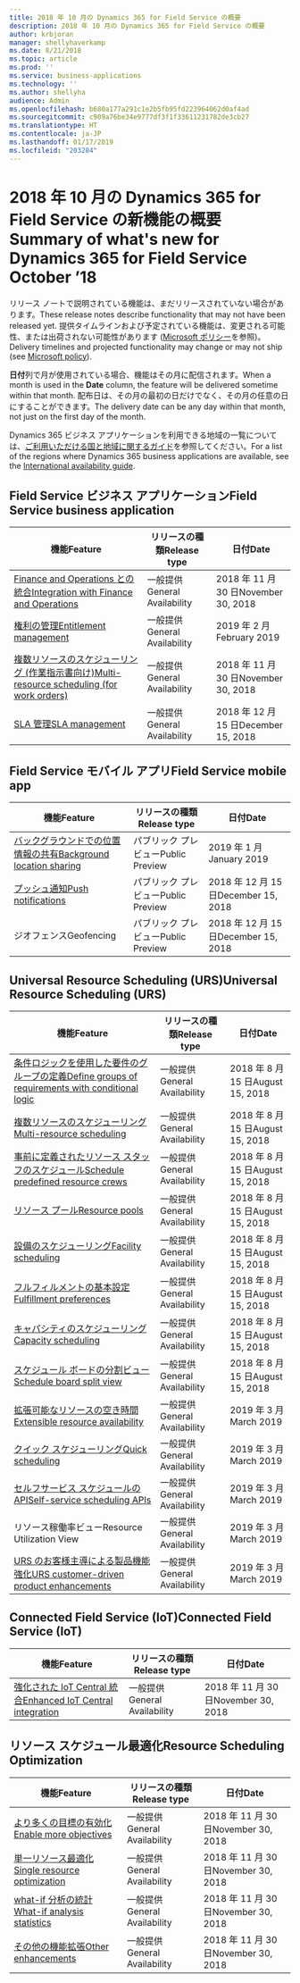 ```yaml
---
title: 2018 年 10 月の Dynamics 365 for Field Service の概要
description: 2018 年 10 月の Dynamics 365 for Field Service の概要
author: krbjoran
manager: shellyhaverkamp
ms.date: 8/21/2018
ms.topic: article
ms.prod: ''
ms.service: business-applications
ms.technology: ''
ms.author: shellyha
audience: Admin
ms.openlocfilehash: b680a177a291c1e2b5fb95fd223964062d0af4ad
ms.sourcegitcommit: c909a76be34e9777df3f1f33611231782de3cb27
ms.translationtype: HT
ms.contentlocale: ja-JP
ms.lasthandoff: 01/17/2019
ms.locfileid: "203284"
---
```

#  <a name="summary-of-whats-new-for-dynamics-365-for-field-service-october-18"></a><span data-ttu-id="29155-103">2018 年 10 月の Dynamics 365 for Field Service の新機能の概要</span><span class="sxs-lookup"><span data-stu-id="29155-103">Summary of what's new for Dynamics 365 for Field Service October ’18</span></span> 

<span data-ttu-id="29155-104">リリース ノートで説明されている機能は、まだリリースされていない場合があります。</span><span class="sxs-lookup"><span data-stu-id="29155-104">These release notes describe functionality that may not have been released yet.</span></span> <span data-ttu-id="29155-105">提供タイムラインおよび予定されている機能は、変更される可能性、または出荷されない可能性があります ([Microsoft ポリシー](https://go.microsoft.com/fwlink/p/?linkid=2007332)を参照)。</span><span class="sxs-lookup"><span data-stu-id="29155-105">Delivery timelines and projected functionality may change or may not ship (see [Microsoft policy](https://go.microsoft.com/fwlink/p/?linkid=2007332)).</span></span>

<span data-ttu-id="29155-106">**日付**列で月が使用されている場合、機能はその月に配信されます。</span><span class="sxs-lookup"><span data-stu-id="29155-106">When a month is used in the **Date** column, the feature will be delivered sometime within that month.</span></span> <span data-ttu-id="29155-107">配布日は、その月の最初の日だけでなく、その月の任意の日にすることができます。</span><span class="sxs-lookup"><span data-stu-id="29155-107">The delivery date can be any day within that month, not just on the first day of the month.</span></span>

<span data-ttu-id="29155-108">Dynamics 365 ビジネス アプリケーションを利用できる地域の一覧については、[ご利用いただける国と地域に関するガイド](https://aka.ms/dynamics_365_international_availability_deck)を参照してください。</span><span class="sxs-lookup"><span data-stu-id="29155-108">For a list of the regions where Dynamics 365 business applications are available, see the [International availability guide](https://aka.ms/dynamics_365_international_availability_deck).</span></span>

## <a name="field-service-business-application"></a><span data-ttu-id="29155-109">Field Service ビジネス アプリケーション</span><span class="sxs-lookup"><span data-stu-id="29155-109">Field Service business application</span></span>

| <span data-ttu-id="29155-110">機能</span><span class="sxs-lookup"><span data-stu-id="29155-110">Feature</span></span>                      | <span data-ttu-id="29155-111">リリースの種類</span><span class="sxs-lookup"><span data-stu-id="29155-111">Release type</span></span>         |  <span data-ttu-id="29155-112">日付</span><span class="sxs-lookup"><span data-stu-id="29155-112">Date</span></span>         |
|---------------------|----------------------|----------------------------|
| [<span data-ttu-id="29155-113">Finance and Operations との統合</span><span class="sxs-lookup"><span data-stu-id="29155-113">Integration with Finance and Operations</span></span>](../field-service/dynamics365-finance-operations-integration.md) | <span data-ttu-id="29155-114">一般提供</span><span class="sxs-lookup"><span data-stu-id="29155-114">General Availability</span></span> |  <span data-ttu-id="29155-115">2018 年 11 月 30 日</span><span class="sxs-lookup"><span data-stu-id="29155-115">November 30, 2018</span></span> |
| [<span data-ttu-id="29155-116">権利の管理</span><span class="sxs-lookup"><span data-stu-id="29155-116">Entitlement management</span></span>](../field-service/entitlement-management.md)      | <span data-ttu-id="29155-117">一般提供</span><span class="sxs-lookup"><span data-stu-id="29155-117">General Availability</span></span> |  <span data-ttu-id="29155-118">2019 年 2 月</span><span class="sxs-lookup"><span data-stu-id="29155-118">February 2019</span></span> |
| [<span data-ttu-id="29155-119">複数リソースのスケジューリング (作業指示書向け)</span><span class="sxs-lookup"><span data-stu-id="29155-119">Multi-resource scheduling (for work orders)</span></span>](../field-service/multi-resource-scheduling.md) | <span data-ttu-id="29155-120">一般提供</span><span class="sxs-lookup"><span data-stu-id="29155-120">General Availability</span></span> |  <span data-ttu-id="29155-121">2018 年 11 月 30 日</span><span class="sxs-lookup"><span data-stu-id="29155-121">November 30, 2018</span></span> |
| [<span data-ttu-id="29155-122">SLA 管理</span><span class="sxs-lookup"><span data-stu-id="29155-122">SLA management</span></span>](../field-service/sla-management.md)         | <span data-ttu-id="29155-123">一般提供</span><span class="sxs-lookup"><span data-stu-id="29155-123">General Availability</span></span> | <span data-ttu-id="29155-124">2018 年 12 月 15 日</span><span class="sxs-lookup"><span data-stu-id="29155-124">December 15, 2018</span></span> |

## <a name="field-service-mobile-app"></a><span data-ttu-id="29155-125">Field Service モバイル アプリ</span><span class="sxs-lookup"><span data-stu-id="29155-125">Field Service mobile app</span></span>

| <span data-ttu-id="29155-126">機能</span><span class="sxs-lookup"><span data-stu-id="29155-126">Feature</span></span>          | <span data-ttu-id="29155-127">リリースの種類</span><span class="sxs-lookup"><span data-stu-id="29155-127">Release type</span></span>   | <span data-ttu-id="29155-128">日付</span><span class="sxs-lookup"><span data-stu-id="29155-128">Date</span></span> |
|-----------------|----------------|----------------------------|
| [<span data-ttu-id="29155-129">バックグラウンドでの位置情報の共有</span><span class="sxs-lookup"><span data-stu-id="29155-129">Background location sharing</span></span>](../field-service/field-service-mobile/background-location-sharing.md) | <span data-ttu-id="29155-130">パブリック プレビュー</span><span class="sxs-lookup"><span data-stu-id="29155-130">Public Preview</span></span> | <span data-ttu-id="29155-131">2019 年 1 月</span><span class="sxs-lookup"><span data-stu-id="29155-131">January 2019</span></span> |
| [<span data-ttu-id="29155-132">プッシュ通知</span><span class="sxs-lookup"><span data-stu-id="29155-132">Push notifications</span></span>](../field-service/field-service-mobile/push-notifications.md) | <span data-ttu-id="29155-133">パブリック プレビュー</span><span class="sxs-lookup"><span data-stu-id="29155-133">Public Preview</span></span> | <span data-ttu-id="29155-134">2018 年 12 月 15 日</span><span class="sxs-lookup"><span data-stu-id="29155-134">December 15, 2018</span></span>    |
| <span data-ttu-id="29155-135">ジオフェンス</span><span class="sxs-lookup"><span data-stu-id="29155-135">Geofencing</span></span> | <span data-ttu-id="29155-136">パブリック プレビュー</span><span class="sxs-lookup"><span data-stu-id="29155-136">Public Preview</span></span> | <span data-ttu-id="29155-137">2018 年 12 月 15 日</span><span class="sxs-lookup"><span data-stu-id="29155-137">December 15, 2018</span></span>    |

## <a name="universal-resource-scheduling-urs"></a><span data-ttu-id="29155-138">Universal Resource Scheduling (URS)</span><span class="sxs-lookup"><span data-stu-id="29155-138">Universal Resource Scheduling (URS)</span></span>

| <span data-ttu-id="29155-139">機能</span><span class="sxs-lookup"><span data-stu-id="29155-139">Feature</span></span>     | <span data-ttu-id="29155-140">リリースの種類</span><span class="sxs-lookup"><span data-stu-id="29155-140">Release type</span></span>         | <span data-ttu-id="29155-141">日付</span><span class="sxs-lookup"><span data-stu-id="29155-141">Date</span></span> |
|-----------|----------------------|------------------------|
| [<span data-ttu-id="29155-142">条件ロジックを使用した要件のグループの定義</span><span class="sxs-lookup"><span data-stu-id="29155-142">Define groups of requirements with conditional logic</span></span>](../field-service/universal-resource-scheduling-urs/Define-requirement-groups.md)    | <span data-ttu-id="29155-143">一般提供</span><span class="sxs-lookup"><span data-stu-id="29155-143">General Availability</span></span> | <span data-ttu-id="29155-144">2018 年 8 月 15 日</span><span class="sxs-lookup"><span data-stu-id="29155-144">August 15, 2018</span></span>        |
| [<span data-ttu-id="29155-145">複数リソースのスケジューリング</span><span class="sxs-lookup"><span data-stu-id="29155-145">Multi-resource scheduling</span></span>](../field-service/universal-resource-scheduling-urs/Multi-Resource-Scheduling.md) | <span data-ttu-id="29155-146">一般提供</span><span class="sxs-lookup"><span data-stu-id="29155-146">General Availability</span></span> | <span data-ttu-id="29155-147">2018 年 8 月 15 日</span><span class="sxs-lookup"><span data-stu-id="29155-147">August 15, 2018</span></span>       |
| [<span data-ttu-id="29155-148">事前に定義されたリソース スタッフのスケジュール</span><span class="sxs-lookup"><span data-stu-id="29155-148">Schedule predefined resource crews</span></span>](../field-service/universal-resource-scheduling-urs/Crew-Scheduling.md) | <span data-ttu-id="29155-149">一般提供</span><span class="sxs-lookup"><span data-stu-id="29155-149">General Availability</span></span> | <span data-ttu-id="29155-150">2018 年 8 月 15 日</span><span class="sxs-lookup"><span data-stu-id="29155-150">August 15, 2018</span></span>       |
| [<span data-ttu-id="29155-151">リソース プール</span><span class="sxs-lookup"><span data-stu-id="29155-151">Resource pools</span></span>](../field-service/universal-resource-scheduling-urs/Resource-Pools.md) | <span data-ttu-id="29155-152">一般提供</span><span class="sxs-lookup"><span data-stu-id="29155-152">General Availability</span></span> | <span data-ttu-id="29155-153">2018 年 8 月 15 日</span><span class="sxs-lookup"><span data-stu-id="29155-153">August 15, 2018</span></span>        |
| [<span data-ttu-id="29155-154">設備のスケジューリング</span><span class="sxs-lookup"><span data-stu-id="29155-154">Facility scheduling</span></span>](../field-service/universal-resource-scheduling-urs/Facility-Scheduling.md) | <span data-ttu-id="29155-155">一般提供</span><span class="sxs-lookup"><span data-stu-id="29155-155">General Availability</span></span> | <span data-ttu-id="29155-156">2018 年 8 月 15 日</span><span class="sxs-lookup"><span data-stu-id="29155-156">August 15, 2018</span></span>        |
| [<span data-ttu-id="29155-157">フルフィルメントの基本設定</span><span class="sxs-lookup"><span data-stu-id="29155-157">Fulfillment preferences</span></span>](../field-service/universal-resource-scheduling-urs/Fulfillment-Preferences.md) | <span data-ttu-id="29155-158">一般提供</span><span class="sxs-lookup"><span data-stu-id="29155-158">General Availability</span></span> | <span data-ttu-id="29155-159">2018 年 8 月 15 日</span><span class="sxs-lookup"><span data-stu-id="29155-159">August 15, 2018</span></span> |
| [<span data-ttu-id="29155-160">キャパシティのスケジューリング</span><span class="sxs-lookup"><span data-stu-id="29155-160">Capacity scheduling</span></span>](../field-service/universal-resource-scheduling-urs/Capacity-Scheduling.md) | <span data-ttu-id="29155-161">一般提供</span><span class="sxs-lookup"><span data-stu-id="29155-161">General Availability</span></span> | <span data-ttu-id="29155-162">2018 年 8 月 15 日</span><span class="sxs-lookup"><span data-stu-id="29155-162">August 15, 2018</span></span>   |
| [<span data-ttu-id="29155-163">スケジュール ボードの分割ビュー</span><span class="sxs-lookup"><span data-stu-id="29155-163">Schedule board split view</span></span>](../field-service/universal-resource-scheduling-urs/Schedule-Board-Split-View.md) | <span data-ttu-id="29155-164">一般提供</span><span class="sxs-lookup"><span data-stu-id="29155-164">General Availability</span></span> | <span data-ttu-id="29155-165">2018 年 8 月 15 日</span><span class="sxs-lookup"><span data-stu-id="29155-165">August 15, 2018</span></span>        |
| [<span data-ttu-id="29155-166">拡張可能なリソースの空き時間</span><span class="sxs-lookup"><span data-stu-id="29155-166">Extensible resource availability</span></span>](../field-service/universal-resource-scheduling-urs/extensibility-hook-resource-availability.md)      | <span data-ttu-id="29155-167">一般提供</span><span class="sxs-lookup"><span data-stu-id="29155-167">General Availability</span></span>      | <span data-ttu-id="29155-168">2019 年 3 月</span><span class="sxs-lookup"><span data-stu-id="29155-168">March 2019</span></span>        |
| [<span data-ttu-id="29155-169">クイック スケジューリング</span><span class="sxs-lookup"><span data-stu-id="29155-169">Quick scheduling</span></span>](../field-service/universal-resource-scheduling-urs/in-form-scheduling.md)  | <span data-ttu-id="29155-170">一般提供</span><span class="sxs-lookup"><span data-stu-id="29155-170">General Availability</span></span>   | <span data-ttu-id="29155-171">2019 年 3 月</span><span class="sxs-lookup"><span data-stu-id="29155-171">March 2019</span></span>  |
| [<span data-ttu-id="29155-172">セルフサービス スケジュールの API</span><span class="sxs-lookup"><span data-stu-id="29155-172">Self-service scheduling APIs</span></span>](../field-service/universal-resource-scheduling-urs//self-service-scheduling-apis.md) | <span data-ttu-id="29155-173">一般提供</span><span class="sxs-lookup"><span data-stu-id="29155-173">General Availability</span></span>      | <span data-ttu-id="29155-174">2019 年 3 月</span><span class="sxs-lookup"><span data-stu-id="29155-174">March 2019</span></span>        |
| <span data-ttu-id="29155-175">リソース稼働率ビュー</span><span class="sxs-lookup"><span data-stu-id="29155-175">Resource Utilization View</span></span>     | <span data-ttu-id="29155-176">一般提供</span><span class="sxs-lookup"><span data-stu-id="29155-176">General Availability</span></span>       | <span data-ttu-id="29155-177">2019 年 3 月</span><span class="sxs-lookup"><span data-stu-id="29155-177">March 2019</span></span>        |
| [<span data-ttu-id="29155-178">URS のお客様主導による製品機能強化</span><span class="sxs-lookup"><span data-stu-id="29155-178">URS customer-driven product enhancements</span></span>](../field-service/universal-resource-scheduling-urs/urs-customer-driven-product-enhancements.md) | <span data-ttu-id="29155-179">一般提供</span><span class="sxs-lookup"><span data-stu-id="29155-179">General Availability</span></span>      | <span data-ttu-id="29155-180">2019 年 3 月</span><span class="sxs-lookup"><span data-stu-id="29155-180">March 2019</span></span>        |


## <a name="connected-field-service-iot"></a><span data-ttu-id="29155-181">Connected Field Service (IoT)</span><span class="sxs-lookup"><span data-stu-id="29155-181">Connected Field Service (IoT)</span></span> 

| <span data-ttu-id="29155-182">機能</span><span class="sxs-lookup"><span data-stu-id="29155-182">Feature</span></span>       | <span data-ttu-id="29155-183">リリースの種類</span><span class="sxs-lookup"><span data-stu-id="29155-183">Release type</span></span>   | <span data-ttu-id="29155-184">日付</span><span class="sxs-lookup"><span data-stu-id="29155-184">Date</span></span> | 
|------------|----------------|------------------------------| 
| [<span data-ttu-id="29155-185">強化された IoT Central 統合</span><span class="sxs-lookup"><span data-stu-id="29155-185">Enhanced IoT Central integration</span></span>](../field-service/connected-field-service/enhanced-iot-central-integration.md) | <span data-ttu-id="29155-186">一般提供</span><span class="sxs-lookup"><span data-stu-id="29155-186">General Availability</span></span>  | <span data-ttu-id="29155-187">2018 年 11 月 30 日</span><span class="sxs-lookup"><span data-stu-id="29155-187">November 30, 2018</span></span> |


## <a name="resource-scheduling-optimization"></a><span data-ttu-id="29155-188">リソース スケジュール最適化</span><span class="sxs-lookup"><span data-stu-id="29155-188">Resource Scheduling Optimization</span></span>

| <span data-ttu-id="29155-189">機能</span><span class="sxs-lookup"><span data-stu-id="29155-189">Feature</span></span>  | <span data-ttu-id="29155-190">リリースの種類</span><span class="sxs-lookup"><span data-stu-id="29155-190">Release type</span></span>         | <span data-ttu-id="29155-191">日付</span><span class="sxs-lookup"><span data-stu-id="29155-191">Date</span></span> |
|--------------|----------------------|------------------------|
| [<span data-ttu-id="29155-192">より多くの目標の有効化</span><span class="sxs-lookup"><span data-stu-id="29155-192">Enable more objectives</span></span>](../field-service/resource-scheduling-optimization-rso/enable-more-objectives.md) | <span data-ttu-id="29155-193">一般提供</span><span class="sxs-lookup"><span data-stu-id="29155-193">General Availability</span></span> | <span data-ttu-id="29155-194">2018 年 11 月 30 日</span><span class="sxs-lookup"><span data-stu-id="29155-194">November 30, 2018</span></span>        |
| [<span data-ttu-id="29155-195">単一リソース最適化</span><span class="sxs-lookup"><span data-stu-id="29155-195">Single resource optimization</span></span>](../field-service/resource-scheduling-optimization-rso/single-resource-optimization.md) | <span data-ttu-id="29155-196">一般提供</span><span class="sxs-lookup"><span data-stu-id="29155-196">General Availability</span></span> | <span data-ttu-id="29155-197">2018 年 11 月 30 日</span><span class="sxs-lookup"><span data-stu-id="29155-197">November 30, 2018</span></span>        |
| [<span data-ttu-id="29155-198">what-if 分析の統計</span><span class="sxs-lookup"><span data-stu-id="29155-198">What-if analysis statistics</span></span>](../field-service/resource-scheduling-optimization-rso/what-if-analysis-statistic-ui.md) | <span data-ttu-id="29155-199">一般提供</span><span class="sxs-lookup"><span data-stu-id="29155-199">General Availability</span></span> | <span data-ttu-id="29155-200">2018 年 11 月 30 日</span><span class="sxs-lookup"><span data-stu-id="29155-200">November 30, 2018</span></span>        |
| [<span data-ttu-id="29155-201">その他の機能拡張</span><span class="sxs-lookup"><span data-stu-id="29155-201">Other enhancements</span></span>](../field-service/resource-scheduling-optimization-rso/rso-other-enhancements.md) | <span data-ttu-id="29155-202">一般提供</span><span class="sxs-lookup"><span data-stu-id="29155-202">General Availability</span></span> | <span data-ttu-id="29155-203">2018 年 11 月 30 日</span><span class="sxs-lookup"><span data-stu-id="29155-203">November 30, 2018</span></span>        |
